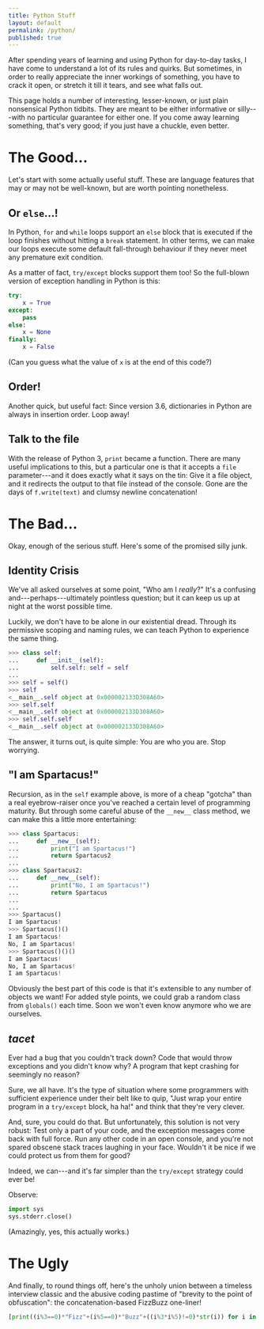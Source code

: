 ```yaml
---
title: Python Stuff
layout: default
permalink: /python/
published: true
---
```


After spending years of learning and using Python for day-to-day tasks, I have come to understand a lot of its rules and quirks. But sometimes, in order to really appreciate the inner workings of something, you have to crack it open, or stretch it till it tears, and see what falls out.

This page holds a number of interesting, lesser-known, or just plain nonsensical Python tidbits. They are meant to be either informative or silly---with no particular guarantee for either one. If you come away learning something, that's very good; if you just have a chuckle, even better.

# The Good...

Let's start with some actually useful stuff. These are language features that may or may not be well-known, but are worth pointing nonetheless.

## Or `else`...!

In Python, `for` and `while` loops support an `else` block that is executed if the loop finishes without hitting a `break` statement. In other terms, we can make our loops execute some default fall-through behaviour if they never meet any premature exit condition.

As a matter of fact, `try/except` blocks support them too! So the full-blown version of exception handling in Python is this:

```python
try:
	x = True
except:
	pass
else:
	x = None
finally:
	x = False
```

(Can you guess what the value of `x` is at the end of this code?)


## Order!

Another quick, but useful fact: Since version 3.6, dictionaries in Python are always in insertion order. Loop away!

## Talk to the file

With the release of Python 3, `print` became a function. There are many useful implications to this, but a particular one is that it accepts a `file` parameter---and it does exactly what it says on the tin: Give it a file object, and it redirects the output to that file instead of the console. Gone are the days of `f.write(text)` and clumsy newline concatenation!

# The Bad...

Okay, enough of the serious stuff. Here's some of the promised silly junk.

## Identity Crisis

We've all asked ourselves at some point, "Who am I *really*?" It's a confusing and---perhaps---ultimately pointless question; but it can keep us up at night at the worst possible time.

Luckily, we don't have to be alone in our existential dread. Through its permissive scoping and naming rules, we can teach Python to experience the same thing.

```python
>>> class self:
...     def __init__(self):
...         self.self: self = self
...
>>> self = self()
>>> self
<__main__.self object at 0x000002133D308A60>
>>> self.self
<__main__.self object at 0x000002133D308A60>
>>> self.self.self
<__main__.self object at 0x000002133D308A60>
```

The answer, it turns out, is quite simple: You are who you are. Stop worrying.

## "I am Spartacus!"

Recursion, as in the `self` example above, is more of a cheap "gotcha" than a real eyebrow-raiser once you've reached a certain level of programming maturity. But through some careful abuse of the `__new__` class method, we can make this a little more entertaining:

```python
>>> class Spartacus:
...     def __new__(self):
...         print("I am Spartacus!")
...         return Spartacus2
...
>>> class Spartacus2:
...     def __new__(self):
...         print("No, I am Spartacus!")
...         return Spartacus
...
...
>>> Spartacus()
I am Spartacus!
>>> Spartacus()()
I am Spartacus!
No, I am Spartacus!
>>> Spartacus()()()
I am Spartacus!
No, I am Spartacus!
I am Spartacus!
```

Obviously the best part of this code is that it's extensible to any number of objects we want! For added style points, we could grab a random class from `globals()` each time. Soon we won't even know anymore who we are ourselves.

## *tacet*

Ever had a bug that you couldn't track down? Code that would throw exceptions and you didn't know why? A program that kept crashing for seemingly no reason?

Sure, we all have. It's the type of situation where some programmers with sufficient experience under their belt like to quip, "Just wrap your entire program in a `try/except` block, ha ha!" and think that they're very clever.

And, sure, you could do that. But unfortunately, this solution is not very robust: Test only a part of your code, and the exception messages come back with full force. Run any other code in an open console, and you're not spared obscene stack traces laughing in your face. Wouldn't it be nice if we could protect us from them for good?

Indeed, we can---and it's far simpler than the `try/except` strategy could ever be!

Observe:

```python
import sys
sys.stderr.close()
```

(Amazingly, yes, this actually works.)

# The Ugly

And finally, to round things off, here's the unholy union between a timeless interview classic and the abusive coding pastime of "brevity to the point of obfuscation": the concatenation-based FizzBuzz one-liner!

```python
[print((i%3==0)*"Fizz"+(i%5==0)*"Buzz"+((i%3*i%5)!=0)*str(i)) for i in range(1,101)]
```
